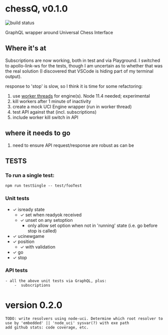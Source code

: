 # chessQ, v0.1.0

![build status](https://travis-ci.org/JeffML/chessQ.svg?branch=master)

GraphQL wrapper around Universal Chess Interface

## Where it's at
Subscriptions are now working, both in test and via Playground. I switched to apollo-link-ws for the tests, though I am uncertain as to whether that was the real solution (I discovered that VSCode is hiding part of my terminal output).

response to 'stop' is slow, so I think it is time for some refactoring:
1) use [worker threads](https://nodejs.org/api/worker_threads.html) for engine(s). Node 11.4 needed; experimental
2) kill workers after 1 minute of inactivity
3) create a mock UCI Engine wrapper (run in worker thread)
4) test API against that (incl. subscriptions)
5) include worker kill switch in API

## where it needs to go
1) need to ensure API request/response are robust as can be

## TESTS

### To run a single test:
    npm run testSingle -- test/fooTest

### Unit tests
-   ✓ isready state
    -   ✓ set when readyok received
    -   ✓ unset on any setoption
        -   only allow set option when not in 'running' state (i.e. go before stop  is called)
-   ✓ ucinewgame
-   ✓ position
    -   ✓ with validation
-   ✓ go
-   ✓ stop

### API tests
    - all the above unit tests via GraphQL, plus:
        -  subscriptions

# version 0.2.0
    TODO: write resolvers using node-uci. Determine which root resolver to use by 'embedded' || 'node_uci' sysvar(?) with exe path
    add github stats: code coverage, etc.
